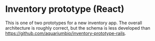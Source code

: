 # Inventory prototype (React)

This is one of two prototypes for a new inventory app. The overall architecture is roughly correct, but the schema is less developed than https://github.com/aquariumbio/inventory-prototype-rails.
